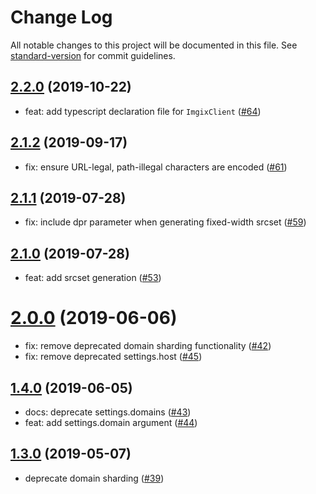 # Change Log

All notable changes to this project will be documented in this file. See [standard-version](https://github.com/conventional-changelog/standard-version) for commit guidelines.

<a name="2.2.0"></a>
## [2.2.0](https://github.com/imgix/imgix-core-js/compare/2.1.2...2.2.0) (2019-10-22)

* feat: add typescript declaration file for `ImgixClient`  ([#64](https://github.com/imgix/imgix-core-js/pull/64))

<a name="2.1.2"></a>
## [2.1.2](https://github.com/imgix/imgix-core-js/compare/2.1.1...2.1.2) (2019-09-17)

* fix: ensure URL-legal, path-illegal characters are encoded ([#61](https://github.com/imgix/imgix-core-js/pull/61))

<a name="2.1.1"></a>
## [2.1.1](https://github.com/imgix/imgix-core-js/compare/2.1.0...2.1.1) (2019-07-28)

* fix: include dpr parameter when generating fixed-width srcset ([#59](https://github.com/imgix/imgix-core-js/pull/59))

<a name="2.1.0"></a>
## [2.1.0](https://github.com/imgix/imgix-core-js/compare/1.2.1...2.1.0) (2019-07-28)

* feat: add srcset generation ([#53](https://github.com/imgix/imgix-core-js/pull/53))

<a name="2.0.0"></a>
# [2.0.0](https://github.com/imgix/imgix-core-js/compare/1.4.0...2.0.0) (2019-06-06)

* fix: remove deprecated domain sharding functionality ([#42](https://github.com/imgix/imgix-core-js/pull/42))
* fix: remove deprecated settings.host ([#45](https://github.com/imgix/imgix-core-js/pull/45))

<a name="1.4.0"></a>
## [1.4.0](https://github.com/imgix/imgix-core-js/compare/1.3.0...1.4.0) (2019-06-05)

* docs: deprecate settings.domains ([#43](https://github.com/imgix/imgix-core-js/pull/43))
* feat: add settings.domain argument ([#44](https://github.com/imgix/imgix-core-js/pull/44))

<a name="1.3.0"></a>
## [1.3.0](https://github.com/imgix/imgix-core-js/compare/1.2.1...1.3.0) (2019-05-07)

*   deprecate domain sharding ([#39](https://github.com/imgix/imgix-core-js/pull/39))
